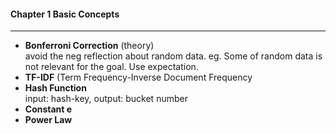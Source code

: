 #### Chapter 1 Basic Concepts

------------

- **Bonferroni Correction** (theory)  
  avoid the neg reflection about random data. eg. Some of random data is not relevant for the goal. Use expectation.
- **TF-IDF** (Term Frequency-Inverse Document Frequency
- **Hash Function**  
input: hash-key, output: bucket number
- **Constant e**
- **Power Law**
